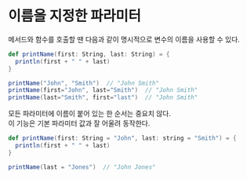 # 이름을 지정한 파라미터

메서드와 함수를 호출할 땐 다음과 같이 명시적으로 변수의 이름을 사용할 수 있다.
```scala
def printName(first: String, last: String) = {
  println(first + " " + last)
}

printName("John", "Smith")  // "John Smith"
printName(first="John", last="Smith")  // "John Smith"
printName(last="Smith", first="last")  // "John Smith"
```

모든 파라미터에 이름이 붙어 있는 한 순서는 중요치 않다.  
이 기능은 기본 파라미터 값과 잘 어울려 동작한다.
```scala
def printName(first: String = "John", last: string = "Smith") = {
  println(first + " " + last)
}

printName(last = "Jones")  // "John Jones"
```


